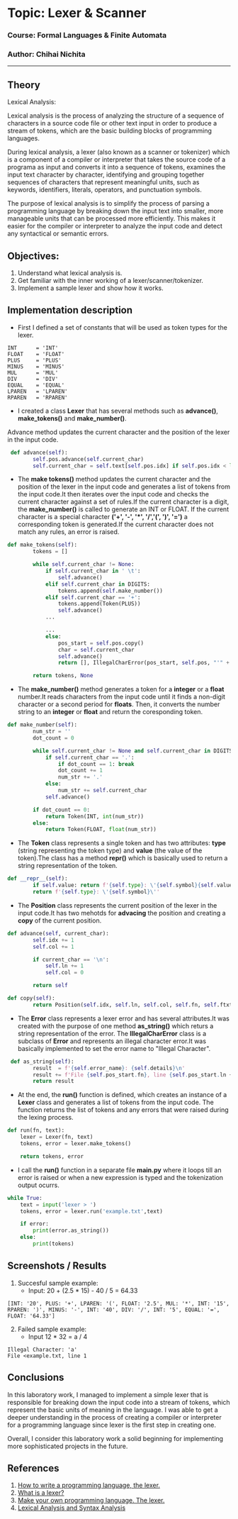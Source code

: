 # Topic: Lexer & Scanner

### Course: Formal Languages & Finite Automata
### Author: Chihai Nichita

----

## Theory

Lexical Analysis:

Lexical analysis is the process of analyzing the structure of a sequence of characters in a source code file or other text input in order to produce a stream of tokens, which are the basic building blocks of programming languages.

During lexical analysis, a lexer (also known as a scanner or tokenizer) which is a component of a compiler or interpreter that takes the source code of a programa as input and  converts it into a sequence of tokens, examines the input text character by character, identifying and grouping together sequences of characters that represent meaningful units, such as keywords, identifiers, literals, operators, and punctuation symbols.

The purpose of lexical analysis is to simplify the process of parsing a programming language by breaking down the input text into smaller, more manageable units that can be processed more efficiently. This makes it easier for the compiler or interpreter to analyze the input code and detect any syntactical or semantic errors.

## Objectives:

1. Understand what lexical analysis is.
2. Get familiar with the inner working of a lexer/scanner/tokenizer.
3. Implement a sample lexer and show how it works.

## Implementation description

* First I defined a set of constants that will be used as token types for the lexer.

```
INT		 = 'INT'
FLOAT    = 'FLOAT'
PLUS     = 'PLUS'
MINUS    = 'MINUS'
MUL      = 'MUL'
DIV      = 'DIV'
EQUAL    = 'EQUAL'
LPAREN   = 'LPAREN'
RPAREN   = 'RPAREN'
```
* I created a class __Lexer__ that has several methods such as __advance()__, __make_tokens()__ and __make_number()__.

Advance method updates the current character and the position of the lexer in the input code.

```python
 def advance(self):
        self.pos.advance(self.current_char)
        self.current_char = self.text[self.pos.idx] if self.pos.idx < len(self.text) else None
```
* The __make tokens()__ method updates the current character and the position of the lexer in the input code and generates a list of tokens from the input code.It then iterates over the input code and checks the current character against a set of rules.If the current character is a digit, the __make_number()__ is called to generate an INT or FLOAT. If the current character is a special character __('+', '-', '*', '/','(', ')', '=')__ a corresponding token is generated.If the current character does not match any rules, an error is raised.

```python
def make_tokens(self):
        tokens = []

        while self.current_char != None:
            if self.current_char in ' \t':
                self.advance()
            elif self.current_char in DIGITS:
                tokens.append(self.make_number())
            elif self.current_char == '+':
                tokens.append(Token(PLUS))
                self.advance()
            ...

            ...
            else:
                pos_start = self.pos.copy()
                char = self.current_char
                self.advance()
                return [], IllegalCharError(pos_start, self.pos, "'" + char + "'")

        return tokens, None
```
* The __make_number()__ method generates a token for a __integer__ or a __float__ number.It reads characters from the input code until it finds a non-digit character or a second period for __floats__. Then, it converts the number string to an __integer__ or __float__ and return the coresponding token.

```python
def make_number(self):
        num_str = ''
        dot_count = 0

        while self.current_char != None and self.current_char in DIGITS + '.':
            if self.current_char == '.':
                if dot_count == 1: break
                dot_count += 1
                num_str += '.'
            else:
                num_str += self.current_char
            self.advance()

        if dot_count == 0:
            return Token(INT, int(num_str))
        else:
            return Token(FLOAT, float(num_str))
```
* The __Token__ class represents a single token and has two attributes: __type__ (string representing the token type) and __value__ (the value of the token).The class has a  method __repr()__ which is basically used to return a string representation of the token.

```python
def __repr__(self):
        if self.value: return f'{self.type}: \'{self.symbol}{self.value}\''
        return f'{self.type}: \'{self.symbol}\''
```

* The __Position__ class represents the current position of the lexer in the input code.It has two mehotds for __advacing__ the position and creating a __copy__ of the current position.

```python
def advance(self, current_char):
        self.idx += 1
        self.col += 1

        if current_char == '\n':
            self.ln += 1
            self.col = 0

        return self
```

```python
def copy(self):
        return Position(self.idx, self.ln, self.col, self.fn, self.ftxt)
```

* The __Error__ class represents a lexer error and has several attributes.It was created with the purpose of one method __as_string()__ which returs a string representation of the error. The __IllegalCharError__ class is a subclass of __Error__ and represents an illegal character error.It was basically implemented to set the error name to "Illegal Character".

```python
 def as_string(self):
        result  = f'{self.error_name}: {self.details}\n'
        result += f'File {self.pos_start.fn}, line {self.pos_start.ln + 1}'
        return result
```
* At the end, the __run()__ function is defined, which creates an instance of a __Lexer__ class and generates a list of tokens from the input code. The function returns the list of tokens and any errors that were raised during the lexing process.

```python
def run(fn, text):
    lexer = Lexer(fn, text)
    tokens, error = lexer.make_tokens()

    return tokens, error
```

* I call the __run()__ function in a separate file __main.py__ where it loops till an error is raised or when a new expression is typed and the tokenization output ocurrs.

```python
while True:
    text = input('lexer > ')
    tokens, error = lexer.run('example.txt',text)

    if error: 
        print(error.as_string())
    else: 
        print(tokens)
```

## Screenshots / Results
1. Succesful sample example:
    - Input: 20 + (2.5 * 15) - 40 / 5 = 64.33
```
[INT: '20', PLUS: '+', LPAREN: '(', FLOAT: '2.5', MUL: '*', INT: '15', RPAREN: ')', MINUS: '-', INT: '40', DIV: '/', INT: '5', EQUAL: '=', FLOAT: '64.33']
```

2. Failed sample example:
    - Input 12 * 32 = a / 4
```
Illegal Character: 'a'
File <example.txt, line 1
```

## Conclusions 

In this laboratory work, I managed to implement a simple lexer that is responsible for  breaking down the input code into a stream of tokens, which represent the basic units of meaning in the language.
I was able to get a deeper understanding in the process of creating a compiler or interpreter for a programming language since lexer is the first step in creating one.

Overall, I consider this laboratory work a solid beginning for implementing more sophisticated projects in the future.

## References

1. [How to write a programming language, the lexer.](https://accu.org/journals/overload/26/145/balaam_2510/)
2. [What is a lexer?](https://dev.to/cad97/what-is-a-lexer-anyway-4kdo)
3. [Make your own programming language. The lexer.](https://www.youtube.com/watch?v=Eythq9848Fg)
4. [Lexical Analysis and Syntax Analysis](https://www.geeksforgeeks.org/lexical-analysis-and-syntax-analysis/)